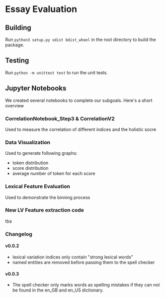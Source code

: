 # Essay Evaluation

## Building
Run ```python3 setup.py sdist bdist_wheel``` in the root directory to build the package.

## Testing
Run ```python -m unittest test``` to run the unit tests.
## Jupyter Notebooks
We created several notebooks to complete our subgoals. Here's a short overview

### CorrelationNotebook_Step3 & CorrelationV2
Used to measure the correlation of different indices and the holistic socre

### Data Visualization
Used to generate following graphs:
- token distribution
- score distribution
- average number of token for each score

### Lexical Feature Evaluation
Used to demonstrate the binning process

### New LV Feature extraction code
tba


### Changelog

#### v0.0.2
- lexical variation indices only contain "strong lexical words"
- named entities are removed before passing them to the spell checker

#### v0.0.3
- The spell checker only marks words as spelling mistakes if they can not be found in the en_GB and en_US dictionary. 